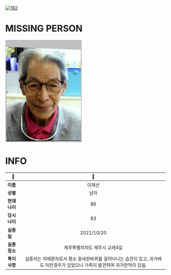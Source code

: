 [![182](https://img.shields.io/badge/%EC%8B%A4%EC%A2%85%EC%8B%A0%EA%B3%A0%EB%8A%94%20%EA%B5%AD%EB%B2%88%EC%97%86%EC%9D%B4-182-blue)](http://safe182.go.kr/index.do)

# MISSING PERSON

<img src="./missing_person.jpg">

# INFO

|🔑|💎|
|--|:--:|
|**이름**|이재선|
|**성별**|남자|
|**현재 나이**|86|
|**당시 나이**|83|
|**실종일**|2021/10/20|
|**실종 장소**|제주특별자치도 제주시 교래4길 |
|**특이사항**|실종자는 치매환자로서 평소 동네한바퀴를 걸어다니는 습관이 있고, 과거에도 이런경우가 있었으나 가족이 발견하여 귀가한적이 있음.|
